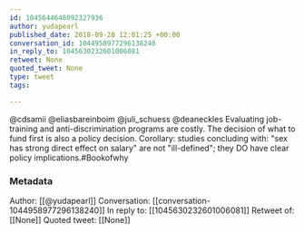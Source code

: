 ```yaml
---
id: 1045644648092327936
author: yudapearl
published_date: 2018-09-28 12:01:25 +00:00
conversation_id: 1044958977296138240
in_reply_to: 1045630232601006081
retweet: None
quoted_tweet: None
type: tweet
tags:

---
```


@cdsamii @eliasbareinboim @juli_schuess @deaneckles Evaluating job-training and anti-discrimination programs are costly. The decision of what to fund first is also a policy decision. Corollary: studies concluding with: "sex has strong direct effect on salary" are not "ill-defined"; they DO have clear policy implications.#Bookofwhy

### Metadata

Author: [[@yudapearl]]
Conversation: [[conversation-1044958977296138240]]
In reply to: [[1045630232601006081]]
Retweet of: [[None]]
Quoted tweet: [[None]]
